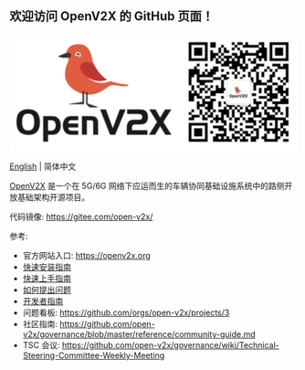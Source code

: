 ## 欢迎访问 OpenV2X 的 GitHub 页面！

![](/profile/images/openv2x.svg)

[English](/profile/README.md) | 简体中文

[OpenV2X](https://openv2x.org) 是一个在 5G/6G 网络下应运而生的车辆协同基础设施系统中的路侧开放基础架构开源项目。

代码镜像: <https://gitee.com/open-v2x/>

参考:

- 官方网站入口: <https://openv2x.org>
- [快速安装指南](https://github.com/open-v2x/docs/blob/albany/src/v2x-quick-install.md)
- [快速上手指南](https://github.com/open-v2x/docs/blob/albany/src/v2x-quick-start.md)
- [如何提出问题](https://github.com/open-v2x/docs/blob/albany/src/v2x_contribution.md)
- [开发者指南](/profile/developer_guide-zh_CN.md)
- 问题看板: <https://github.com/orgs/open-v2x/projects/3>
- 社区指南: <https://github.com/open-v2x/governance/blob/master/reference/community-guide.md>
- TSC 会议: <https://github.com/open-v2x/governance/wiki/Technical-Steering-Committee-Weekly-Meeting>
